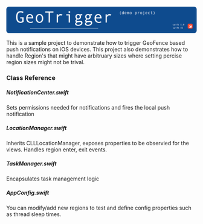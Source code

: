 ![Banner](/GeoTrigger/Images/GitHub-Banner.png?raw=true)



This is a sample project to demonstrate how to trigger GeoFence based push notifications on iOS devices. This project also demonstrates how to handle Region's that might have arbitruary sizes where setting percise region sizes might not be trival.

### Class Reference 
##### NotificationCenter.swift 
Sets permissions needed for notifications and fires the local push notification

##### LocationManager.swift
Inherits CLLLocationManager, exposes properties to be observied for the views. Handles region enter, exit events.

##### TaskManager.swift
Encapsulates task management logic

##### AppConfig.swift
You can modify/add new regions to test and define config properties such as thread sleep times.
